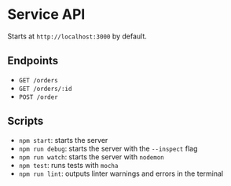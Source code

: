 # Service API

Starts at `http://localhost:3000` by default.

## Endpoints

* `GET /orders`
* `GET /orders/:id`
* `POST /order`

## Scripts

* `npm start`: starts the server
* `npm run debug`: starts the server with the `--inspect` flag
* `npm run watch`: starts the server with `nodemon`
* `npm test`: runs tests with `mocha`
* `npm run lint`: outputs linter warnings and errors in the terminal